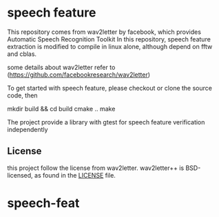 # speech feature

This repository comes from wav2letter by facebook, which provides Automatic Speech Recognition Toolkit 
In this repository, speech feature extraction is modified to compile in linux alone, although depend on fftw and cblas.

some details about wav2letter refer to (https://github.com/facebookresearch/wav2letter) 

To get started with speech feature, please checkout or clone the source code, then 

mkdir build && cd build
cmake ..
make

The project provide a library with gtest for speech feature verification independently


## License

this project follow the license from wav2letter.
wav2letter++ is BSD-licensed, as found in the [LICENSE](LICENSE) file.
# speech-feat
